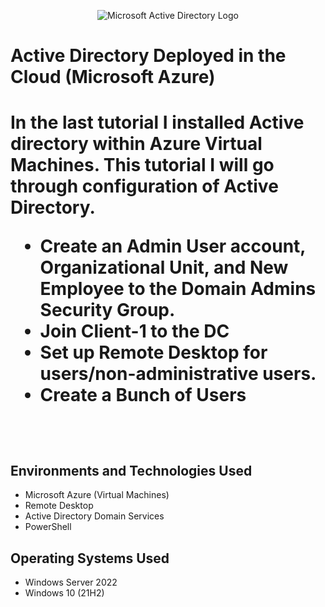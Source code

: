 <p align="center">
<img src="https://i.imgur.com/iKPzneQ.png" alt="Microsoft Active Directory Logo"/>
</p>

<h1>Active Directory Deployed in the Cloud (Microsoft Azure)<h1/>
  
<p>In the last tutorial I installed Active directory within Azure Virtual Machines. This tutorial I will go through configuration of Active Directory.<p/>

- Create an Admin User account, Organizational Unit, and New Employee to the Domain Admins Security Group. 
- Join Client-1 to the DC
- Set up Remote Desktop for users/non-administrative users.
- Create a Bunch of Users
<br />

<h2>Environments and Technologies Used</h2>

- Microsoft Azure (Virtual Machines)
- Remote Desktop
- Active Directory Domain Services
- PowerShell

<h2>Operating Systems Used </h2>

- Windows Server 2022
- Windows 10 (21H2)
